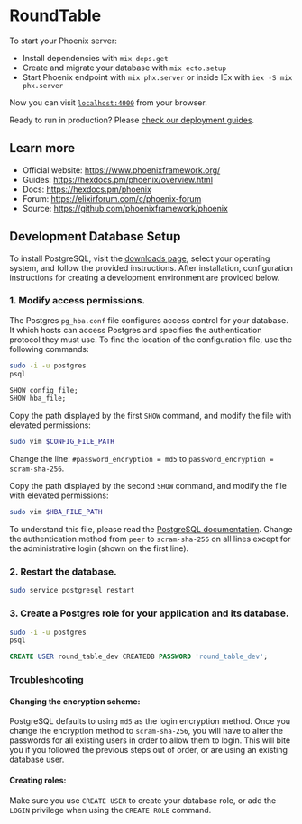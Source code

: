 # RoundTable

To start your Phoenix server:

  * Install dependencies with `mix deps.get`
  * Create and migrate your database with `mix ecto.setup`
  * Start Phoenix endpoint with `mix phx.server` or inside IEx with `iex -S mix phx.server`

Now you can visit [`localhost:4000`](http://localhost:4000) from your browser.

Ready to run in production? Please [check our deployment guides](https://hexdocs.pm/phoenix/deployment.html).

## Learn more

  * Official website: https://www.phoenixframework.org/
  * Guides: https://hexdocs.pm/phoenix/overview.html
  * Docs: https://hexdocs.pm/phoenix
  * Forum: https://elixirforum.com/c/phoenix-forum
  * Source: https://github.com/phoenixframework/phoenix

## Development Database Setup

To install PostgreSQL, visit the [downloads page](https://www.postgresql.org/download/), select your operating system, and follow the provided instructions. After installation, configuration instructions for creating a development environment are provided below.

### 1. Modify access permissions.
The Postgres `pg_hba.conf` file configures access control for your database. It which hosts can access Postgres and specifies the authentication protocol they must use. To find the location of the configuration file, use the following commands:
```sh
sudo -i -u postgres
psql
```
```sql
SHOW config_file;
SHOW hba_file;
```

Copy the path displayed by the first `SHOW` command, and modify the file with elevated permissions:
```sh
sudo vim $CONFIG_FILE_PATH
```
Change the line: `#password_encryption = md5` to `password_encryption = scram-sha-256`.

Copy the path displayed by the second `SHOW` command, and modify the file with elevated permissions:
```sh
sudo vim $HBA_FILE_PATH
```

To understand this file, please read the [PostgreSQL documentation](https://www.postgresql.org/docs/current/auth-pg-hba-conf.html). Change the authentication method from `peer` to `scram-sha-256` on all lines except for the administrative login (shown on the first line).

### 2. Restart the database.
```sh
sudo service postgresql restart
```

### 3. Create a Postgres role for your application and its database.
```sh
sudo -i -u postgres
psql
```
```sql
CREATE USER round_table_dev CREATEDB PASSWORD 'round_table_dev';
```

### Troubleshooting

#### Changing the encryption scheme:
PostgreSQL defaults to using `md5` as the login encryption method. Once you change the encryption method to `scram-sha-256`, you will have to alter the passwords for all existing users in order to allow them to login. This will bite you if you followed the previous steps out of order, or are using an existing database user.

#### Creating roles:
Make sure you use `CREATE USER` to create your database role, or add the `LOGIN` privilege when using the `CREATE ROLE` command.
